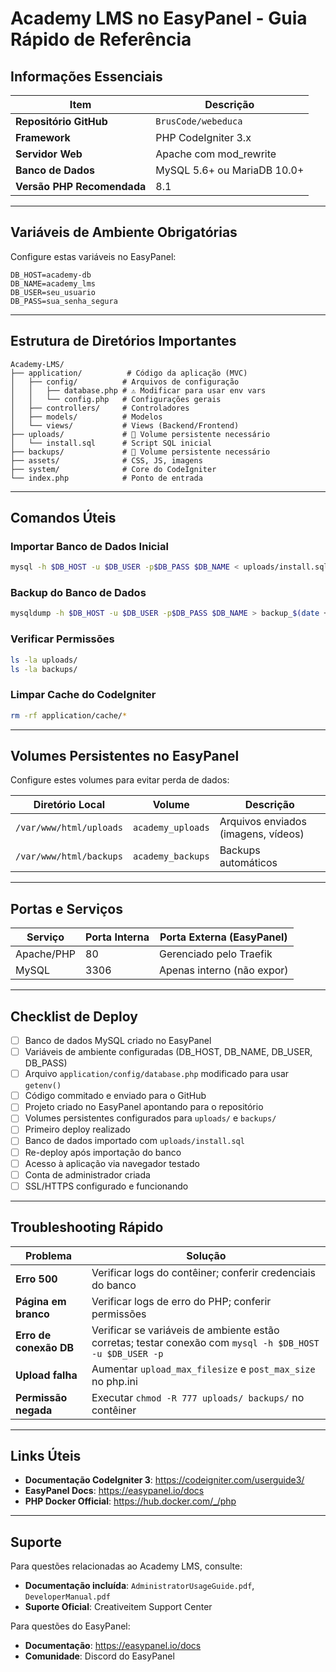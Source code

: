# Academy LMS no EasyPanel - Guia Rápido de Referência

## Informações Essenciais

| Item | Descrição |
|------|-----------|
| **Repositório GitHub** | `BrusCode/webeduca` |
| **Framework** | PHP CodeIgniter 3.x |
| **Servidor Web** | Apache com mod_rewrite |
| **Banco de Dados** | MySQL 5.6+ ou MariaDB 10.0+ |
| **Versão PHP Recomendada** | 8.1 |

---

## Variáveis de Ambiente Obrigatórias

Configure estas variáveis no EasyPanel:

```env
DB_HOST=academy-db
DB_NAME=academy_lms
DB_USER=seu_usuario
DB_PASS=sua_senha_segura
```

---

## Estrutura de Diretórios Importantes

```
Academy-LMS/
├── application/          # Código da aplicação (MVC)
│   ├── config/          # Arquivos de configuração
│   │   ├── database.php # ⚠️ Modificar para usar env vars
│   │   └── config.php   # Configurações gerais
│   ├── controllers/     # Controladores
│   ├── models/          # Modelos
│   └── views/           # Views (Backend/Frontend)
├── uploads/             # 📁 Volume persistente necessário
│   └── install.sql      # Script SQL inicial
├── backups/             # 📁 Volume persistente necessário
├── assets/              # CSS, JS, imagens
├── system/              # Core do CodeIgniter
└── index.php            # Ponto de entrada
```

---

## Comandos Úteis

### Importar Banco de Dados Inicial

```bash
mysql -h $DB_HOST -u $DB_USER -p$DB_PASS $DB_NAME < uploads/install.sql
```

### Backup do Banco de Dados

```bash
mysqldump -h $DB_HOST -u $DB_USER -p$DB_PASS $DB_NAME > backup_$(date +%Y%m%d).sql
```

### Verificar Permissões

```bash
ls -la uploads/
ls -la backups/
```

### Limpar Cache do CodeIgniter

```bash
rm -rf application/cache/*
```

---

## Volumes Persistentes no EasyPanel

Configure estes volumes para evitar perda de dados:

| Diretório Local | Volume | Descrição |
|-----------------|--------|-----------|
| `/var/www/html/uploads` | `academy_uploads` | Arquivos enviados (imagens, vídeos) |
| `/var/www/html/backups` | `academy_backups` | Backups automáticos |

---

## Portas e Serviços

| Serviço | Porta Interna | Porta Externa (EasyPanel) |
|---------|---------------|---------------------------|
| Apache/PHP | 80 | Gerenciado pelo Traefik |
| MySQL | 3306 | Apenas interno (não expor) |

---

## Checklist de Deploy

- [ ] Banco de dados MySQL criado no EasyPanel
- [ ] Variáveis de ambiente configuradas (DB_HOST, DB_NAME, DB_USER, DB_PASS)
- [ ] Arquivo `application/config/database.php` modificado para usar `getenv()`
- [ ] Código commitado e enviado para o GitHub
- [ ] Projeto criado no EasyPanel apontando para o repositório
- [ ] Volumes persistentes configurados para `uploads/` e `backups/`
- [ ] Primeiro deploy realizado
- [ ] Banco de dados importado com `uploads/install.sql`
- [ ] Re-deploy após importação do banco
- [ ] Acesso à aplicação via navegador testado
- [ ] Conta de administrador criada
- [ ] SSL/HTTPS configurado e funcionando

---

## Troubleshooting Rápido

| Problema | Solução |
|----------|---------|
| **Erro 500** | Verificar logs do contêiner; conferir credenciais do banco |
| **Página em branco** | Verificar logs de erro do PHP; conferir permissões |
| **Erro de conexão DB** | Verificar se variáveis de ambiente estão corretas; testar conexão com `mysql -h $DB_HOST -u $DB_USER -p` |
| **Upload falha** | Aumentar `upload_max_filesize` e `post_max_size` no php.ini |
| **Permissão negada** | Executar `chmod -R 777 uploads/ backups/` no contêiner |

---

## Links Úteis

- **Documentação CodeIgniter 3**: https://codeigniter.com/userguide3/
- **EasyPanel Docs**: https://easypanel.io/docs
- **PHP Docker Official**: https://hub.docker.com/_/php

---

## Suporte

Para questões relacionadas ao Academy LMS, consulte:
- **Documentação incluída**: `AdministratorUsageGuide.pdf`, `DeveloperManual.pdf`
- **Suporte Oficial**: Creativeitem Support Center

Para questões do EasyPanel:
- **Documentação**: https://easypanel.io/docs
- **Comunidade**: Discord do EasyPanel

